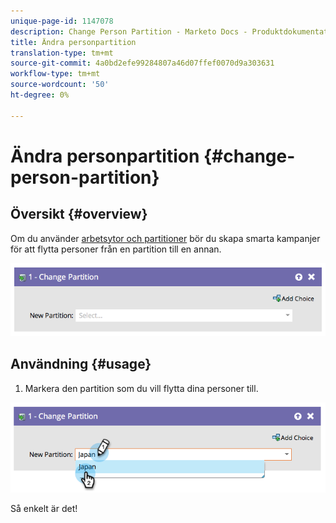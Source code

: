 ```yaml
---
unique-page-id: 1147078
description: Change Person Partition - Marketo Docs - Produktdokumentation
title: Ändra personpartition
translation-type: tm+mt
source-git-commit: 4a0bd2efe99284807a46d07ffef0070d9a303631
workflow-type: tm+mt
source-wordcount: '50'
ht-degree: 0%

---
```



# Ändra personpartition {#change-person-partition}

## Översikt {#overview}

Om du använder [arbetsytor och partitioner](/help/marketo/product-docs/administration/workspaces-and-person-partitions/understanding-workspaces-and-person-partitions.md) bör du skapa smarta kampanjer för att flytta personer från en partition till en annan.

![](assets/one-3.png)

## Användning {#usage}

1. Markera den partition som du vill flytta dina personer till.

![](assets/two-3.png)

Så enkelt är det!
